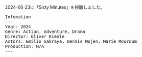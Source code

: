 
2024-06-23に「Sixty Minutes」を視聴しました。

<pre>
Infomation
---
Year: 2024
Genre: Action, Adventure, Drama
Director: Oliver Kienle
Actors: Emilio Sakraya, Dennis Mojen, Marie Mouroum
Production: N/A
---
</pre>

